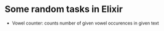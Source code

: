# Some random tasks in Elixir

- Vowel counter: counts number of given vowel occurences in given text